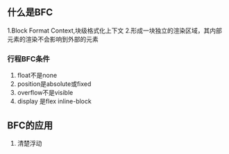 ## 什么是BFC

1.Block Format Context,块级格式化上下文
2.形成一块独立的渲染区域，其内部元素的渲染不会影响到外部的元素
### 行程BFC条件

1. float不是none
2. position是absolute或fixed
3. overflow不是visible
4. display 是flex inline-block
## BFC的应用

1. 清楚浮动